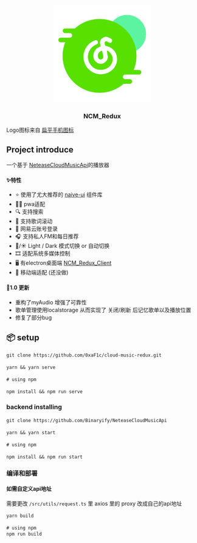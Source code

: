<br />

<p align="center">
  <img src="./public/cloud_music.svg" alt="Logo" width="256" height="256">
  <h3 align="center">NCM_Redux</h3>
  <div>
    <span>Logo图标来自</span>
    <a href="https://www.iconfont.cn/collections/detail?spm=a313x.user_detail.i1.dc64b3430.19af3a81ZCE8Pt&cid=30608">扁平手机图标</a>
  </div>
</p>

## Project introduce

一个基于 [NeteaseCloudMusicApi](https://github.com/Binaryify/NeteaseCloudMusicApi)的播放器

#### ✨特性
- ⭐ 使用了尤大推荐的 [naive-ui](https://github.com/tusen-ai/naive-ui) 组件库
- 🧑‍💻 pwa适配
- 🔍 支持搜索
- 📃 支持歌词滚动
- 🎵 网易云账号登录 
- 🎧 支持私人FM和每日推荐
- 🌙/☀️ Light / Dark 模式切换 or 自动切换
- 🎞️ 适配系统多媒体控制
- 🖥️ 有electron桌面端 [NCM_Redux_Client](https://github.com/0xaF1c/NCM_Redux_Client)
- 📱 移动端适配 (还没做)


#### 🌟1.0 更新
- 重构了myAudio 增强了可靠性
- 歌单管理使用localstorage 从而实现了 关闭/刷新 后记忆歌单以及播放位置
- 修复了部分bug

## 📦 setup

```shell
git clone https://github.com/0xaF1c/cloud-music-redux.git

yarn && yarn serve

# using npm

npm install && npm run serve
```

### backend installing
```shell
git clone https://github.com/Binaryify/NeteaseCloudMusicApi

yarn && yarn start

# using npm

npm install && npm run start
```

### 编译和部署
#### 如需自定义api地址
需要更改 `/src/utils/request.ts` 里 axios 里的 proxy 改成自己的api地址
```shell
yarn build

# using npm
npm run build
```

